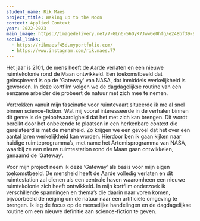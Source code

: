 ```yaml
---
student_name: Rik Maes
project_title: Waking up to the Moon
context: Applied Context
year: 2022-2023
main_image: https://imagedelivery.net/7-GLn6-56OyK7JwwGe0hfg/e248bf39-9b96-44f8-9625-2020caae1000
social_links:
  - https://rikmaesf45d.myportfolio.com/
  - https://www.instagram.com/rik.maes.77
---
```

Het jaar is 2101, de mens heeft de Aarde verlaten en een nieuwe ruimtekolonie rond de Maan ontwikkeld. Een toekomstbeeld dat geïnspireerd is op de 'Gateway' van NASA, dat inmiddels werkelijkheid is geworden. In deze kortfilm volgen we de dagdagelijkse routine van een eenzame arbeider die probeert de natuur met zich mee te nemen.

Vertrokken vanuit mijn fascinatie voor ruimtevaart situeerde ik me al snel binnen science-fiction. Wat mij vooral interesseerde in de verhalen binnen dit genre is de geloofwaardigheid dat het met zich kan brengen. Dit wordt bereikt door het onbekende te plaatsen in een herkenbare context die gerelateerd is met de mensheid. Zo krijgen we een gevoel dat het over een aantal jaren werkelijkheid kan worden. Hierdoor ben ik gaan kijken naar huidige ruimteprogramma’s, met name het Artemisprogramma van NASA, waarbij ze een nieuw ruimtestation rond de Maan gaan ontwikkelen, genaamd de ‘Gateway’.  

Voor mijn project neem ik deze ‘Gateway’ als basis voor mijn eigen toekomstbeeld. De mensheid heeft de Aarde volledig verlaten en dit ruimtestation zal dienen als een centrale haven waaromheen een nieuwe ruimtekolonie zich heeft ontwikkeld. In mijn kortfilm onderzoek ik verschillende spanningen en thema’s die daarin naar voren komen, bijvoorbeeld de neiging om de natuur naar een artificiële omgeving te brengen. Ik leg de focus op de menselijke handelingen en de dagdagelijkse routine om een nieuwe definitie aan science-fiction te geven.
